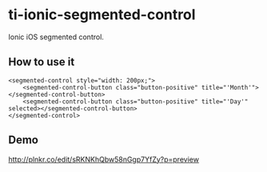 # ti-ionic-segmented-control
Ionic iOS segmented control.

## How to use it
```
<segmented-control style="width: 200px;">
    <segmented-control-button class="button-positive" title="'Month'"></segmented-control-button>
    <segmented-control-button class="button-positive" title="'Day'" selected></segmented-control-button>
</segmented-control>
```

## Demo
http://plnkr.co/edit/sRKNKhQbw58nGgp7YfZy?p=preview